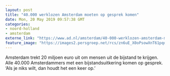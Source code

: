 ```yaml
---
layout: post
title: "40.000 werklozen Amsterdam moeten op gesprek komen"
date: Mon, 20 May 2019 09:57:38 GMT
categories: 
- noord-holland 
- amsterdam 
externe_link: "https://www.ad.nl/amsterdam/40-000-werklozen-amsterdam-moeten-op-gesprek-komen~ab69cebd/"
feature_image: "https://images2.persgroep.net/rcs/zn6uE_X0oPsowXnT61pqd4MUrk8/diocontent/139960393/_fitwidth/400/?appId=21791a8992982cd8da851550a453bd7f&quality=0.7"
---
```


Amsterdam trekt 20 miljoen euro uit om mensen uit de bijstand te krijgen. Alle 40.000 Amsterdammers met een bijstands­uitkering komen op gesprek. ‘Als je niks wilt, dan houdt het een keer op.’
